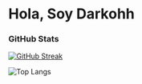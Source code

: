 
# Hola, Soy Darkohh


### GitHub Stats

[![GitHub Streak](https://github-readme-streak-stats.herokuapp.com?user=Darkohh16&theme=radical)](https://git.io/streak-stats)

![Top Langs](https://github-readme-stats-git-master-darkohhs-projects.vercel.app/api/top-langs/?username=Darkohh16&layout=compact&count_private=true)


